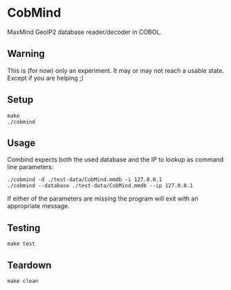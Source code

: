 # CobMind

MaxMind GeoIP2 database reader/decoder in COBOL.

## Warning

This is (for now) only an experiment. It may or may not reach a usable state. Except if you are helping ;)

## Setup

```shell
make
./cobmind
```

## Usage

Combind expects both the used database and the IP to lookup as command line parameters:

```shell
./cobmind -d ./test-data/CobMind.mmdb -i 127.0.0.1
./cobmind --database ./test-data/CobMind.mmdb --ip 127.0.0.1
```

If either of the parameters are missing the program will exit with an appropriate message.

## Testing

```shell
make test
```

## Teardown

```shell
make clean
```
